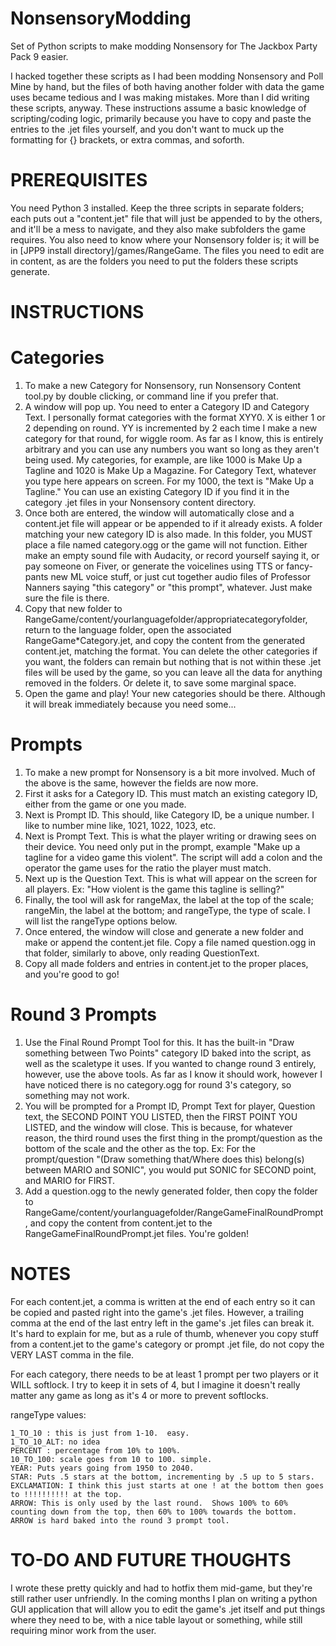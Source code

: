 # NonsensoryModding
Set of Python scripts to make modding Nonsensory for The Jackbox Party Pack 9 easier.

I hacked together these scripts as I had been modding Nonsensory and Poll Mine by hand, but the files of both having another folder with data the game uses became tedious and I was making mistakes.  More than I did writing these scripts, anyway.  These instructions assume a basic knowledge of scripting/coding logic, primarily because you have to copy and paste the entries to the .jet files yourself, and you don't want to muck up the formatting for {} brackets, or extra commas, and soforth.

# PREREQUISITES
You need Python 3 installed.  Keep the three scripts in separate folders; each puts out a "content.jet" file that will just be appended to by the others, and it'll be a mess to navigate, and they also make subfolders the game requires.  You also need to know where your Nonsensory folder is; it will be in [JPP9 install directory]/games/RangeGame. The files you need to edit are in content, as are the folders you need to put the folders these scripts generate.

# INSTRUCTIONS
# Categories
1. To make a new Category for Nonsensory, run Nonsensory Content tool.py by double clicking, or command line if you prefer that.
2. A window will pop up. You need to enter a Category ID and Category Text. I personally format categories with the format XYY0. X is either 1 or 2 depending on round. YY is incremented by 2 each time I make a new category for that round, for wiggle room. As far as I know, this is entirely arbitrary and you can use any numbers you want so long as they aren't being used.  My categories, for example, are like 1000 is Make Up a Tagline and 1020 is Make Up a Magazine. For Category Text, whatever you type here appears on screen. For my 1000, the text is "Make Up a Tagline."  You can use an existing Category ID if you find it in the category .jet files in your Nonsensory content directory.
3. Once both are entered, the window will automatically close and a content.jet file will appear or be appended to if it already exists.  A folder matching your new category ID is also made. In this folder, you MUST place a file named category.ogg or the game will not function. Either make an empty sound file with Audacity, or record yourself saying it, or pay someone on Fiver, or generate the voicelines using TTS or fancy-pants new ML voice stuff, or just cut together audio files of Professor Nanners saying "this category" or "this prompt", whatever.  Just make sure the file is there.
4. Copy that new folder to RangeGame/content/yourlanguagefolder/appropriatecategoryfolder, return to the language folder, open the associated RangeGame*Category.jet, and copy the content from the generated content.jet, matching the format.  You can delete the other categories if you want, the folders can remain but nothing that is not within these .jet files will be used by the game, so you can leave all the data for anything removed in the folders.  Or delete it, to save some marginal space.
5. Open the game and play! Your new categories should be there.  Although it will break immediately because you need some...

# Prompts
1. To make a new prompt for Nonsensory is a bit more involved. Much of the above is the same, however the fields are now more.
2. First it asks for a Category ID.  This must match an existing category ID, either from the game or one you made.
3. Next is Prompt ID. This should, like Category ID, be a unique number.  I like to number mine like, 1021, 1022, 1023, etc.
4. Next is Prompt Text.  This is what the player writing or drawing sees on their device. You need only put in the prompt, example "Make up a tagline for a video game this violent". The script will add a colon and the operator the game uses for the ratio the player must match.
5. Next up is the Question Text.  This is what will appear on the screen for all players. Ex: "How violent is the game this tagline is selling?"
6. Finally, the tool will ask for rangeMax, the label at the top of the scale; rangeMin, the label at the bottom; and rangeType, the type of scale. I will list the rangeType options below.
7. Once entered, the window will close and generate a new folder and make or append the content.jet file. Copy a file named question.ogg in that folder, similarly to above, only reading QuestionText.
8. Copy all made folders and entries in content.jet to the proper places, and you're good to go!

# Round 3 Prompts
1. Use the Final Round Prompt Tool for this. It has the built-in "Draw something between Two Points" category ID baked into the script, as well as the scaletype it uses. If you wanted to change round 3 entirely, however, use the above tools.  As far as I know it should work, however I have noticed there is no category.ogg for round 3's category, so something may not work.
2. You will be prompted for a Prompt ID, Prompt Text for player, Question text, the SECOND POINT YOU LISTED, then the FIRST POINT YOU LISTED, and the window will close. This is because, for whatever reason, the third round uses the first thing in the prompt/question as the bottom of the scale and the other as the top. Ex: For the prompt/question "(Draw something that/Where does this) belong(s) between MARIO and SONIC", you would put SONIC for SECOND point, and MARIO for FIRST.
3. Add a question.ogg to the newly generated folder, then copy the folder to RangeGame/content/yourlanguagefolder/RangeGameFinalRoundPrompt, and copy the content from content.jet to the RangeGameFinalRoundPrompt.jet files. You're golden!

# NOTES
For each content.jet, a comma is written at the end of each entry so it can be copied and pasted right into the game's .jet files.  However, a trailing comma at the end of the last entry left in the game's .jet files can break it.  It's hard to explain for me, but as a rule of thumb, whenever you copy stuff from a content.jet to the game's category or prompt .jet file, do not copy the VERY LAST comma in the file.

For each category, there needs to be at least 1 prompt per two players or it WILL softlock.  I try to keep it in sets of 4, but I imagine it doesn't really matter any game as long as it's 4 or more to prevent softlocks.

rangeType values:
```
1_TO_10 : this is just from 1-10.  easy.
1_TO_10_ALT: no idea
PERCENT : percentage from 10% to 100%.
10_TO_100: scale goes from 10 to 100. simple.
YEAR: Puts years going from 1950 to 2040.
STAR: Puts .5 stars at the bottom, incrementing by .5 up to 5 stars.
EXCLAMATION: I think this just starts at one ! at the bottom then goes to !!!!!!!!!! at the top.
ARROW: This is only used by the last round.  Shows 100% to 60% counting down from the top, then 60% to 100% towards the bottom.
ARROW is hard baked into the round 3 prompt tool.
```
# TO-DO AND FUTURE THOUGHTS
I wrote these pretty quickly and had to hotfix them mid-game, but they're still rather user unfriendly. In the coming months I plan on writing a python GUI application that will allow you to edit the game's .jet itself and put things where they need to be, with a nice table layout or something, while still requiring minor work from the user.


